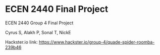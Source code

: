 # ECEN 2440 Final Project
ECEN 2440 Group 4 Final Project

Cyrus S, Alakh P, Sonal T, NickE

Hackster.io link:
https://www.hackster.io/group-4/quade-spider-roomba-239b46


